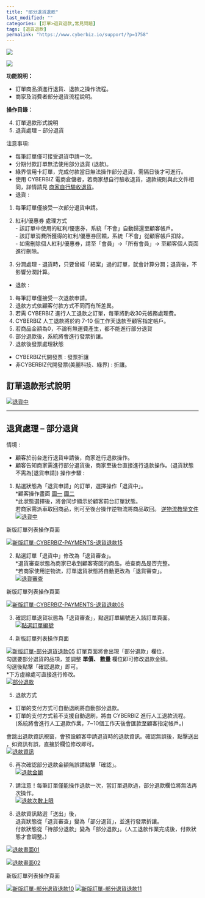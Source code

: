 ```yaml
---
title: "部分退貨退款"
last_modified: ""
categories: [訂單>退貨退款,常見問題]
tags: [退貨退款]
permalink: "https://www.cyberbiz.io/support/?p=1758"
---
```


![](https://www.cyberbiz.io/support/wp-content/uploads/適用站別.png)

[![](https://www.cyberbiz.io/support/wp-content/uploads/台灣站.png)](https://www.cyberbiz.io/support/?page_id=2490)

**功能說明：**  

* 訂單商品須進行退貨、退款之操作流程。
* 商家及消費者部分退貨流程說明。

**操作目錄：**

4. 訂單退款形式說明
5. 退貨處理 – 部分退貨

注意事項:  

* 每筆訂單僅可接受退貨申請一次。
* 分期付款訂單無法使用部分退貨 (退款)。
* 綠界信用卡訂單，完成付款當日無法操作部分退貨，需隔日後才可進行。
* 使用 CYBERBIZ 電商倉儲者，若商家想自行驗收退貨，退款規則與此文件相同，詳情請見 [商家自行驗收退貨](https://www.cyberbiz.io/support/?p=4414)。
* 退貨 : 
1. 每筆訂單僅接受一次部分退貨申請。
2. 紅利/優惠券 處理方式   
\- 該訂單中使用的紅利/優惠券，系統「不會」自動歸還至顧客帳戶。  
\- 該訂單消費所獲得的紅利/優惠券回饋，系統「不會」從顧客帳戶扣除。  
\- 如需刪除個人紅利/優惠券，請至「會員」→「所有會員」→ 至顧客個人頁面進行刪除。

3. 分潤處理 - 退貨時，只要曾經「結案」過的訂單，就會計算分潤；退貨後，不影響分潤計算。
* 退款 : 
1. 每筆訂單僅接受一次退款申請。
2. 退款方式依顧客付款方式不同而有所差異。
3. 若需 CYBERBIZ 進行人工退款之訂單，每筆將酌收30元帳務處理費。
4. CYBERBIZ 人工退款將於約 7-10 個工作天退款至顧客指定帳戶。
5. 若商品金額為0，不論有無運費產生，都不能進行部分退貨
6. 部分退款後，系統將會進行發票折讓。
7. 退款後發票處理狀態 
* CYBERBIZ代開發票 : 發票折讓
* 非CYBERBIZ代開發票(美麗科技、綠界) : 折讓。



## 訂單退款形式說明



[![退貨中](https://www.cyberbiz.io/support/wp-content/uploads/一般退貨退款00.png)](https://www.cyberbiz.io/support/wp-content/uploads/一般退貨退款00.png)

* * *

## 退貨處理 – 部分退貨


情境 :

* 顧客於前台進行退貨申請後，商家進行退款操作。 
* 顧客告知商家需進行部分退貨後，商家至後台直接進行退款操作。(退貨狀態不需為[退貨申請])
操作步驟 :  


1. 點選狀態為「退貨申請」的訂單，選擇操作「退貨中」。  
*顧客操作畫面 [圖一](https://www.cyberbiz.io/support/wp-content/uploads/部分退貨退款01.png) [圖二](https://www.cyberbiz.io/support/wp-content/uploads/部分退貨退款02.png)  
*此狀態選擇後，將會同步顯示於顧客前台訂單狀態。   
若商家需派車取回商品，則可至後台操作逆物流將商品取回。 [逆物流教學文件](https://www.cyberbiz.io/support/?p=5813)
[![退貨中](https://www.cyberbiz.io/support/wp-content/uploads/部分退貨退款03.png)](https://www.cyberbiz.io/support/wp-content/uploads/部分退貨退款03.png)



新版訂單列表操作頁面

[![新版訂單-CYBERBIZ-PAYMENTS-退貨退款15](https://www.cyberbiz.io/support/wp-content/uploads/新版訂單-退貨退款_15.png)](https://www.cyberbiz.io/support/wp-content/uploads/新版訂單-退貨退款_15.png)

2. 點選訂單「退貨中」修改為「退貨審查」。  
*退貨審查狀態為商家已收到顧客寄回的商品，檢查商品是否完整。  
*若商家使用逆物流，訂單退貨狀態將自動更改為「退貨審查」。   
[![退貨審查](https://www.cyberbiz.io/support/wp-content/uploads/部分退貨退款04.png)](https://www.cyberbiz.io/support/wp-content/uploads/部分退貨退款04.png)



新版訂單列表操作頁面

[![新版訂單-CYBERBIZ-PAYMENTS-退貨退款06](https://www.cyberbiz.io/support/wp-content/uploads/新版訂單-CYBERBIZ-PAYMENTS-退貨退款06.png)](https://www.cyberbiz.io/support/wp-content/uploads/新版訂單-CYBERBIZ-PAYMENTS-退貨退款06.png)

3. 確認訂單退貨狀態為「退貨審查」，點選訂單編號進入該訂單頁面。   
[![點選訂單編號](https://www.cyberbiz.io/support/wp-content/uploads/部分退貨退款05.png)](https://www.cyberbiz.io/support/wp-content/uploads/部分退貨退款05.png)



4. 新版訂單列表操作頁面

[![新版訂單-部分退貨退款05](https://www.cyberbiz.io/support/wp-content/uploads/新版訂單-部分退貨退款05.png)](https://www.cyberbiz.io/support/wp-content/uploads/新版訂單-部分退貨退款05.png) 訂單頁面將會出現「部分退款」欄位，  
勾選要部分退貨的品項，並調整 **單價、 數量** 欄位即可修改退款金額。  
勾選後點擊「確認退款」即可。  
*下方虛線處可直接進行修改。  
[![部分退款](https://www.cyberbiz.io/support/wp-content/uploads/部分退貨退款06.png)](https://www.cyberbiz.io/support/wp-content/uploads/部分退貨退款06.png)



5. 退款方式 
* 訂單的支付方式可自動退刷將自動部分退款。
* 訂單的支付方式若不支援自動退刷，將由 CYBERBIZ 進行人工退款流程。  
(系統將會進行人工退款作業，7~10個工作天後會匯款至顧客指定帳戶。)

會跳出退款資訊視窗，會預設顧客申請退貨時的退款資訊。確認無誤後，點擊送出 ，如資訊有誤，直接於欄位修改即可。  
[![退款資訊](https://www.cyberbiz.io/support/wp-content/uploads/部分退貨退款07.png)](https://www.cyberbiz.io/support/wp-content/uploads/部分退貨退款07.png)



6. 再次確認部分退款金額無誤請點擊「確認」。  
[![退款金額](https://www.cyberbiz.io/support/wp-content/uploads/部分退貨退款08.png)](https://www.cyberbiz.io/support/wp-content/uploads/部分退貨退款08.png)



7. 請注意！每筆訂單僅能操作退款一次，當訂單退款過，部分退款欄位將無法再次操作。  
[![退款次數上限](https://www.cyberbiz.io/support/wp-content/uploads/部分退貨退款09.png)](https://www.cyberbiz.io/support/wp-content/uploads/部分退貨退款09.png)



8. 退款資訊點選「送出」後，  
退貨狀態從「退貨審查」變為「部分退貨」，並進行發票折讓。  
付款狀態從「待部分退款」變為「部分退款」。(人工退款作業完成後，付款狀態才會調整。)  

[![退款畫面01](https://www.cyberbiz.io/support/wp-content/uploads/部分退貨退款10.png)](https://www.cyberbiz.io/support/wp-content/uploads/部分退貨退款10.png)

[![退款畫面02](https://www.cyberbiz.io/support/wp-content/uploads/部分退貨退款11.png)](https://www.cyberbiz.io/support/wp-content/uploads/部分退貨退款11.png)



新版訂單列表操作頁面

[![新版訂單-部分退貨退款10](https://www.cyberbiz.io/support/wp-content/uploads/新版訂單-部分退貨退款10.png)](https://www.cyberbiz.io/support/wp-content/uploads/新版訂單-部分退貨退款10.png) [![新版訂單-部分退貨退款11](https://www.cyberbiz.io/support/wp-content/uploads/新版訂單-部分退貨退款11.png)](https://www.cyberbiz.io/support/wp-content/uploads/新版訂單-部分退貨退款11.png)

